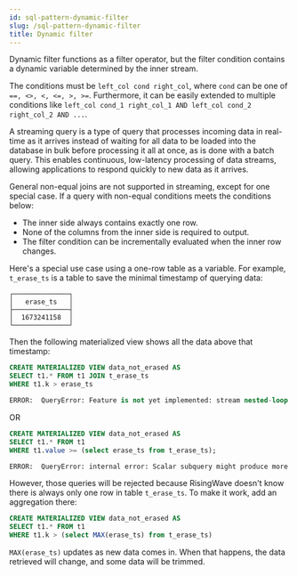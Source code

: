 ```yaml
---
id: sql-pattern-dynamic-filter
slug: /sql-pattern-dynamic-filter
title: Dynamic filter
---
```


Dynamic filter functions as a filter operator, but the filter condition contains a dynamic variable determined by the inner stream.

The conditions must be `left_col cond right_col`, where `cond` can be one of `==, <>, <, <=, >, >=`. Furthermore, it can be easily extended to multiple conditions like `left_col cond_1 right_col_1 AND left_col cond_2 right_col_2 AND ...`.

A streaming query is a type of query that processes incoming data in real-time as it arrives instead of waiting for all data to be loaded into the database in bulk before processing it all at once, as is done with a batch query. This enables continuous, low-latency processing of data streams, allowing applications to respond quickly to new data as it arrives.

General non-equal joins are not supported in streaming, except for one special case. If a query with non-equal conditions meets the conditions below:
- The inner side always contains exactly one row.
- None of the columns from the inner side is required to output.
- The filter condition can be incrementally evaluated when the inner row changes.


Here's a special use case using a one-row table as a variable. For example, `t_erase_ts` is a table to save the minimal timestamp of querying data:

```
┌──────────────┐
│   erase_ts   │
├──────────────┤
│  1673241158  │
└──────────────┘
```

Then the following materialized view shows all the data above that timestamp:

```sql
CREATE MATERIALIZED VIEW data_not_erased AS
SELECT t1.* FROM t1 JOIN t_erase_ts
WHERE t1.k > erase_ts

ERROR:  QueryError: Feature is not yet implemented: stream nested-loop join
```

OR

```sql
CREATE MATERIALIZED VIEW data_not_erased AS
SELECT t1.* FROM t1
WHERE t1.value >= (select erase_ts from t_erase_ts);

ERROR:  QueryError: internal error: Scalar subquery might produce more than one row.
```

However, those queries will be rejected because RisingWave doesn't know there is always only one row in table `t_erase_ts`. To make it work, add an aggregation there:

```sql
CREATE MATERIALIZED VIEW data_not_erased AS
SELECT t1.* FROM t1
WHERE t1.k > (select MAX(erase_ts) from t_erase_ts)
```

`MAX(erase_ts)` updates as new data comes in. When that happens, the data retrieved will change, and some data will be trimmed.

